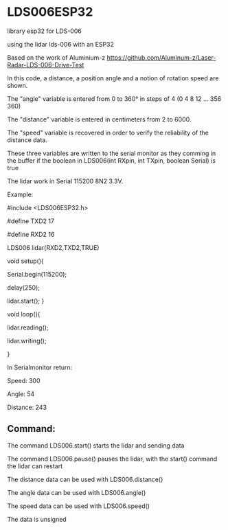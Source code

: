 # LDS006ESP32
library esp32 for LDS-006

using the lidar lds-006 with an ESP32

Based on the work of Aluminium-z https://github.com/Aluminum-z/Laser-Radar-LDS-006-Drive-Test

In this code, a distance, a position angle and a notion of rotation speed are shown.

The "angle" variable is entered from 0 to 360° in steps of 4 (0 4 8 12 ... 356 360)

The "distance" variable is entered in centimeters from 2 to 6000.

The "speed" variable is recovered in order to verify the reliability of the distance data.

These three variables are written to the serial monitor as they comming in the buffer if the boolean in LDS006(int RXpin, int TXpin, boolean Serial) is true

The lidar work in Serial 115200 8N2 3.3V.


Example:

#include <LDS006ESP32.h>

#define TXD2 17

#define RXD2 16

LDS006 lidar(RXD2,TXD2,TRUE)

void setup(){

Serial.begin(115200);

delay(250);

lidar.start();
}

void loop(){

lidar.reading();

lidar.writing();

}


  In Serialmonitor return:
  
  Speed: 300
  
  Angle: 54
  
  Distance: 243
  
  
  Command:
  ------
  The command LDS006.start() starts the lidar and sending data
  
  The command LDS006.pause() pauses the lidar, with the start() command the lidar can restart
  
  The distance data can be used with LDS006.distance()
  
  The angle data can be used with LDS006.angle()
  
  The speed data can be used with LDS006.speed()
  
  The data is unsigned

